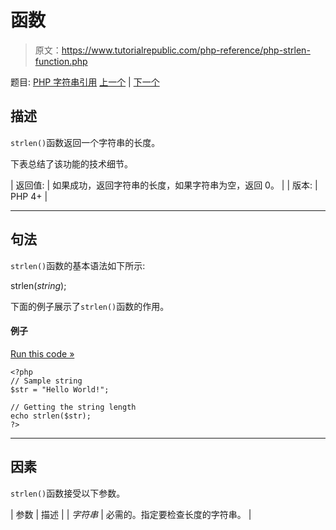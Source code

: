 # 函数

> 原文：<https://www.tutorialrepublic.com/php-reference/php-strlen-function.php>

题目: [PHP 字符串引用](php-string-functions.php) [上一个](php-stristr-function.php) | [下一个](php-strnatcasecmp-function.php)

## 描述

`strlen()`函数返回一个字符串的长度。

下表总结了该功能的技术细节。

| 返回值: | 如果成功，返回字符串的长度，如果字符串为空，返回 0。 |
| 版本: | PHP 4+ |

* * *

## 句法

`strlen()`函数的基本语法如下所示:

strlen(*string*);

下面的例子展示了`strlen()`函数的作用。

#### 例子

[Run this code »](../codelab.php?topic=php&file=get-number-of-bytes-in-a-string "Run this code to view the output")

```
<?php
// Sample string
$str = "Hello World!";

// Getting the string length
echo strlen($str);
?>
```

* * *

## 因素

`strlen()`函数接受以下参数。

| 参数 | 描述 |
| *字符串* | 必需的。指定要检查长度的字符串。 |